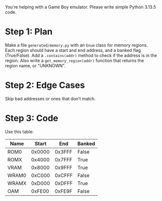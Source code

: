 <!-- TODO -->
You're helping with a Game Boy emulator. Please write simple Python 3.13.5 code.

# Step 1: Plan
Make a file `generated/memory.py` with an `Enum` class for memory regions. Each region should have a start and end address, and a banked flag (True/False). Add a `.contains(addr)` method to check if the address is in the region. Also write a `get_memory_region(addr)` function that returns the region name, or "UNKNOWN".

# Step 2: Edge Cases
Skip bad addresses or ones that don’t match.

# Step 3: Code
Use this table:

| Name   | Start  | End    | Banked |
|--------|--------|--------|--------|
| ROM0   | 0x0000 | 0x3FFF | False  |
| ROMX   | 0x4000 | 0x7FFF | True   |
| VRAM   | 0x8000 | 0x9FFF | True   |
| WRAM0  | 0xC000 | 0xCFFF | False  |
| WRAMX  | 0xD000 | 0xDFFF | True   |
| OAM    | 0xFE00 | 0xFE9F | False  |